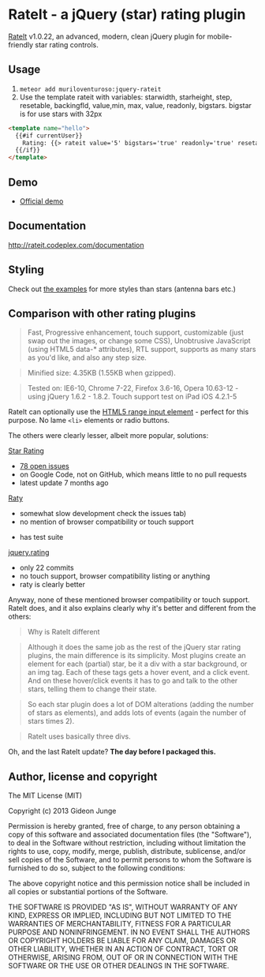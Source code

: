 # RateIt - a jQuery (star) rating plugin

[RateIt](http://rateit.codeplex.com/) v1.0.22, an advanced, modern, clean jQuery plugin for mobile-friendly star rating controls.

## Usage

1. `meteor add muriloventuroso:jquery-rateit`
2. Use the template rateit with variables: starwidth, starheight, step, resetable, backingfld, value,min, max, value, readonly, bigstars. bigstar is for use stars with 32px

```html
<template name="hello">
  {{#if currentUser}}
    Rating: {{> rateit value='5' bigstars='true' readonly='true' resetable='true' starwidth='32' starheight='32'}}
  {{/if}}  
</template>

```

## Demo

* [Official demo](http://www.radioactivethinking.com/rateit/example/example.htm)

## Documentation

http://rateit.codeplex.com/documentation

## Styling

Check out [the examples](http://rateit.codeplex.com) for more styles than stars (antenna bars etc.)

## Comparison with other rating plugins

> Fast, Progressive enhancement, touch support, customizable (just swap out the images, or change some CSS), Unobtrusive JavaScript (using HTML5 data-* attributes), RTL support, supports as many stars as you'd like, and also any step size.

> Minified size: 4.35KB (1.55KB when gzipped).

> Tested on: IE6-10, Chrome 7-22, Firefox 3.6-16, Opera 10.63-12  - using jQuery 1.6.2 - 1.8.2. Touch support test on iPad iOS 4.2.1-5

RateIt can optionally use the [HTML5 range input element](http://www.html5tutorial.info/html5-range.php) - perfect for this purpose. No lame `<li>` elements or radio buttons.

The others were clearly lesser, albeit more popular, solutions:

[Star Rating](http://www.fyneworks.com/jquery/star-rating/)

- [78 open issues](http://code.google.com/p/jquery-star-rating-plugin/issues/list)
- on Google Code, not on GitHub, which means little to no pull requests
- latest update 7 months ago

[Raty](https://github.com/wbotelhos/raty)

- somewhat slow development check the issues tab)
- no mention of browser compatibility or touch support
+ has test suite

[jquery.rating](https://github.com/ripter/jquery.rating)

- only 22 commits
- no touch support, browser compatibility listing or anything
- raty is clearly better

Anyway, none of these mentioned browser compatibility or touch support. RateIt does, and it also explains clearly why it's better and different from the others:

> Why is RateIt different

> Although it does the same job as the rest of the jQuery star rating plugins, the main difference is its simplicity.
Most plugins create an element for each (partial) star, be it a div with a star background, or an img tag.
Each of these tags gets a hover event, and a click event. And on these hover/click events it has to go and talk to the other stars, telling them to change their state.

> So each star plugin does a lot of DOM alterations (adding the number of stars as elements), and adds lots of events (again the number of stars times 2).

> RateIt uses basically three divs.

Oh, and the last RateIt update? **The day before I packaged this.**

## Author, license and copyright

The MIT License (MIT)

Copyright (c) 2013 Gideon Junge

Permission is hereby granted, free of charge, to any person obtaining a copy of this software and associated documentation files (the "Software"), to deal in the Software without restriction, including without limitation the rights to use, copy, modify, merge, publish, distribute, sublicense, and/or sell copies of the Software, and to permit persons to whom the Software is furnished to do so, subject to the following conditions:

The above copyright notice and this permission notice shall be included in all copies or substantial portions of the Software.

THE SOFTWARE IS PROVIDED "AS IS", WITHOUT WARRANTY OF ANY KIND, EXPRESS OR IMPLIED, INCLUDING BUT NOT LIMITED TO THE WARRANTIES OF MERCHANTABILITY, FITNESS FOR A PARTICULAR PURPOSE AND NONINFRINGEMENT. IN NO EVENT SHALL THE AUTHORS OR COPYRIGHT HOLDERS BE LIABLE FOR ANY CLAIM, DAMAGES OR OTHER LIABILITY, WHETHER IN AN ACTION OF CONTRACT, TORT OR OTHERWISE, ARISING FROM, OUT OF OR IN CONNECTION WITH THE SOFTWARE OR THE USE OR OTHER DEALINGS IN THE SOFTWARE.
